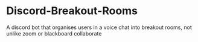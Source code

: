 # Discord-Breakout-Rooms
A discord bot that organises users in a voice chat into breakout rooms, not unlike zoom or blackboard collaborate
